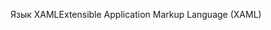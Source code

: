 <span data-ttu-id="f2bc1-101">Язык XAML</span><span class="sxs-lookup"><span data-stu-id="f2bc1-101">Extensible Application Markup Language (XAML)</span></span>